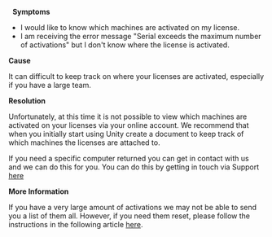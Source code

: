 
        

  **Symptoms** 

*   I would like to know which machines are activated on my license.
*   I am receiving the error message "Serial exceeds the maximum number of activations" but I don't know where the license is activated. 

**Cause** 

It can difficult to keep track on where your licenses are activated, especially if you have a large team. 

**Resolution** 

Unfortunately, at this time it is not possible to view which machines are activated on your licenses via your online account. We recommend that when you initially start using Unity create a document to keep track of which machines the licenses are attached to.

If you need a specific computer returned you can get in contact with us and we can do this for you. You can do this by getting in touch via Support [here](mailto:support@unity3d.com)

**More Information** 

If you have a very large amount of activations we may not be able to send you a list of them all. However, if you need them reset, please follow the instructions in the following article [here](https://support.unity3d.com/hc/en-us/articles/205056069-How-do-I-return-the-activations-on-my-Pro-Plus-license-). 

      